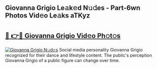 ## Giovanna Grigio Le𝚊k𝚎d N𝚞𝚍es - Part-6wn Photos Vid𝚎o Le𝚊ks aTKyz

# <h2><a href="http://fbe0y4.evod.top/?m=Giovanna+Grigio">🔗 👉🔴 Giovanna Grigio Vid𝚎o Ph𝚘t𝚘s</a></h2>

[![Giovanna Grigio N𝚞d𝚎s](https://i.imgur.com/8V9OHl7.gif)](http://fbe0y4.evod.top/?m=Giovanna+Grigio)
Social media personality Giovanna Grigio recognized for their dance and lifestyle content. The public's perception Giovanna Grigio of a public figure can change over time. 
